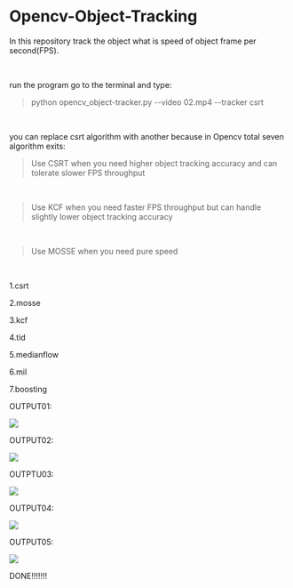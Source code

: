 # Opencv-Object-Tracking
In this repository track the object what is speed of object frame per second(FPS).

<br>

 run the program go to the terminal and type:
 <br>
 > python opencv_object-tracker.py  --video 02.mp4 --tracker csrt
 <br>
 
you can replace csrt algorithm with another because in Opencv total seven algorithm exits:
<br>

>Use CSRT when you need higher object tracking accuracy and can tolerate slower FPS throughput
<br>

>Use KCF when you need faster FPS throughput but can handle slightly lower object tracking accuracy
<br>

>Use MOSSE when you need pure speed
<br>


1.csrt
<br>

2.mosse
<br>

3.kcf
<br>

4.tid
<br>

5.medianflow
<br>

6.mil
<br>

7.boosting
<br>



 
 



OUTPUT01:

<image src ="output01.png">
  <br>
  
 OUTPUT02:

<image src ="output04.png"> 
  <br>
  
OUTPTU03:

<image src ="output05.png"> 
  <br>
  
 OUTPUT04:

<image src ="output06.png"> 
  <br>
  
  OUTPUT05:

<image src ="output07.png"> 
  
  

 DONE!!!!!!!
  
   
  
  
    
  

